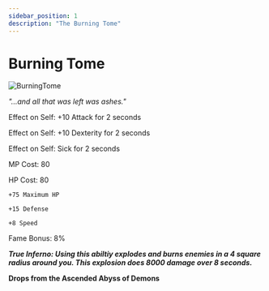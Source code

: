 ```yaml
---
sidebar_position: 1
description: "The Burning Tome"
---
```


# Burning Tome

![BurningTome](https://vwiki.valorserver.com/api/item/picture/burning%20tome)

<i>"...and all that was left was ashes."</i>

Effect on Self: +10 Attack for 2 seconds

Effect on Self: +10 Dexterity for 2 seconds

Effect on Self: Sick for 2 seconds

MP Cost: 80

HP Cost: 80

    +75 Maximum HP
    
    +15 Defense
    
    +8 Speed

Fame Bonus: 8%

***True Inferno: Using this abiltiy explodes and burns enemies in a 4 square radius around you. This explosion does 8000 damage over 8 seconds.***

**Drops from the Ascended Abyss of Demons**
